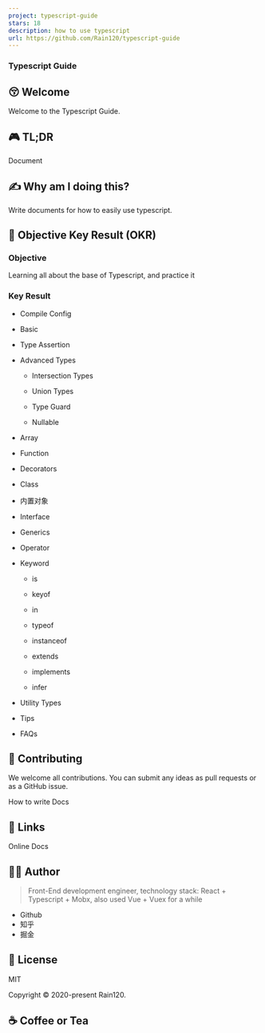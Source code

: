 ```yaml
---
project: typescript-guide
stars: 18
description: how to use typescript
url: https://github.com/Rain120/typescript-guide
---
```


### Typescript Guide

😚 Welcome
----------

Welcome to the Typescript Guide.

🎮 TL;DR
--------

Document

✍ Why am I doing this?
----------------------

Write documents for how to easily use typescript.

🍾 Objective Key Result (OKR)
-----------------------------

### Objective

Learning all about the base of Typescript, and practice it

### Key Result

-   Compile Config
    
-   Basic
    
-   Type Assertion
    
-   Advanced Types
    
    -   Intersection Types
        
    -   Union Types
        
    -   Type Guard
        
    -   Nullable
        
-   Array
    
-   Function
    
-   Decorators
    
-   Class
    
-   内置对象
    
-   Interface
    
-   Generics
    
-   Operator
    
-   Keyword
    
    -   is
        
    -   keyof
        
    -   in
        
    -   typeof
        
    -   instanceof
        
    -   extends
        
    -   implements
        
    -   infer
        
-   Utility Types
    
-   Tips
    
-   FAQs
    

🤝 Contributing
---------------

We welcome all contributions. You can submit any ideas as pull requests or as a GitHub issue.

How to write Docs

🔗 Links
--------

Online Docs

👨‍🏭 Author
------------

> Front-End development engineer, technology stack: React + Typescript + Mobx, also used Vue + Vuex for a while

-   Github
-   知乎
-   掘金

📝 License
----------

MIT

Copyright © 2020-present Rain120.

☕ Coffee or Tea
---------------
